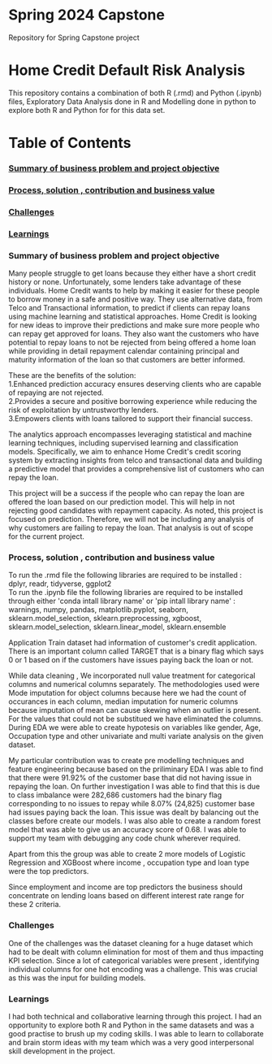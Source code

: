 # Spring 2024 Capstone
Repository for Spring Capstone project

# **Home Credit Default Risk Analysis** </br>
This repository contains a combination of both R (.rmd) and Python (.ipynb) files, Exploratory Data Analysis done in R and Modelling done in python to explore both R and Python for for this data set.
 
# **Table of Contents**
### [Summary of business problem and project objective](#summary-of-business-problem-and-project-objective) </br>
### [Process, solution , contribution and business value](#process-and-solution) </br>
### [Challenges](#challenges) </br>
### [Learnings](#learnings)



### Summary of business problem and project objective
Many people struggle to get loans because they either have a short credit history or none. Unfortunately, some lenders take advantage of these individuals. Home Credit wants to help by making it easier for these people to borrow money in a safe and positive way. They use alternative data, from Telco and Transactional information, to predict if clients can repay loans using machine learning and statistical approaches. Home Credit is looking for new ideas to improve their predictions and make sure more people who can repay get approved for loans. They also want the customers who have potential to repay loans to not be rejected from being offered a home loan while providing in detail repayment calendar containing principal and maturity information of the loan so that customers are better informed.

These are the benefits of the solution: </br>
1.Enhanced prediction accuracy ensures deserving clients who are capable of repaying are not rejected. </br>
2.Provides a secure and positive borrowing experience while reducing the risk of exploitation by untrustworthy lenders. </br>
3.Empowers clients with loans tailored to support their financial success.

The analytics approach encompasses leveraging statistical and machine learning techniques, including supervised learning and classification models. Specifically, we aim to enhance Home Credit's credit scoring system by extracting insights from telco and transactional data and building a predictive model that provides a comprehensive list of customers who can repay the loan.

This project will be a success if the people who can repay the loan are offered the loan based on our prediction model. This will help in not rejecting good candidates with repayment capacity. As noted, this project is focused on prediction. Therefore, we will not be including any analysis of why customers are failing to repay the loan. That analysis is out of scope for the current project.

### Process, solution , contribution and business value
To run the .rmd file the following libraries are required to be installed : </br>
dplyr, readr, tidyverse, ggplot2 </br>
To run the .ipynb file the following libraries are required to be installed through either 'conda intall library name' or 'pip intall library name' : </br>
warnings, numpy, pandas, matplotlib.pyplot, seaborn, sklearn.model_selection, sklearn.preprocessing, xgboost, sklearn.model_selection, sklearn.linear_model, sklearn.ensemble </br>

Application Train dataset had information of customer's credit application. There is an important column called TARGET that is a binary flag which says 0 or 1 based on if the customers have issues paying back the loan or not. </br>

While data cleaning , We incorporated null value treatment for categorical columns and numerical columns separately. The methodologies used were Mode imputation for object columns because here we had the count of occurances in each column, median imputation for numeric columns because imputation of mean can cause skewing when an outlier is present. For the values that could not be substitued we have eliminated the columns.
During EDA we were able to create hypotesis on variables like gender, Age, Occupation type and other univariate and multi variate analysis on the given dataset. </br>

My particular contribution was to create pre modelling techniques and feature engineering because based on the priliminary EDA I was able to find that there were 91.92% of the customer base that did not having issue in repaying the loan. On further investigation I was able to find that this is due to class imbalance were 282,686 customers had the binary flag corresponding to no issues to repay while 8.07% (24,825) customer base had issues paying back the loan. This issue was dealt by balancing out the classes before create our models. I was also able to create a random forest model that was able to give us an accuracy score of 0.68. I was able to support my team with debugging any code chunk wherever required. </br>

Apart from this the group was able to create 2 more models of Logistic Regression and XGBoost where income , occupation type and loan type were the top predictors. </br>

Since employment and income are top predictors the business should concentrate on lending loans based on different interest rate range for these 2 criteria. </br>

### Challenges

One of the challenges was the dataset cleaning for a huge dataset which had to be dealt with column elimination for most of them and thus impacting KPI selection. Since a lot of categorical variables were present , identifying individual columns for one hot encoding was a challenge. This was crucial as this was the input for building models.

### Learnings

I had both technical and collaborative learning through this project. I had an opportunity to explore both R and Python in the same datasets and was a good practise to brush up my coding skills. I was able to learn to collaborate and brain storm ideas with my team which was a very good interpersonal skill development in the project.

